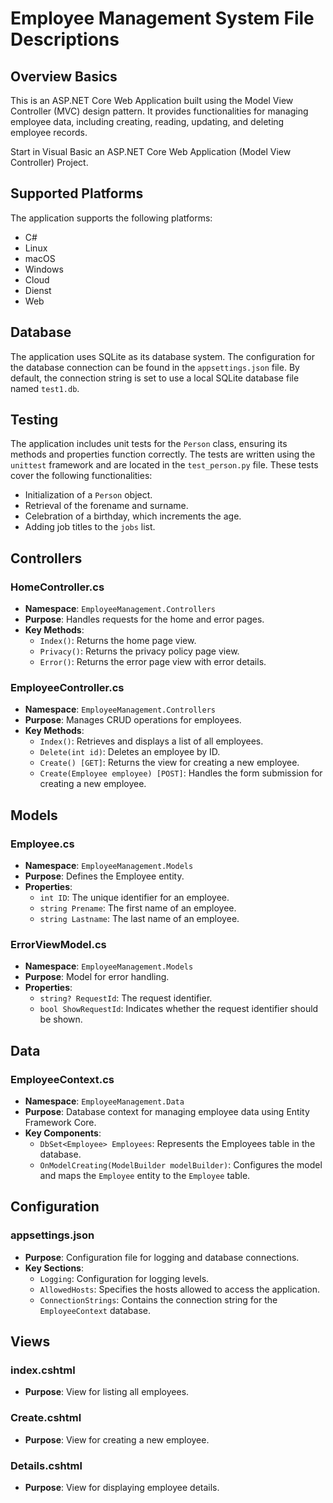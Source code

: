 # Employee Management System File Descriptions

## Overview Basics
This is an ASP.NET Core Web Application built using the Model View Controller (MVC) design pattern. It provides functionalities for managing employee data, including creating, reading, updating, and deleting employee records.

Start in Visual Basic an ASP.NET Core Web Application (Model View Controller) Project.

## Supported Platforms

The application supports the following platforms:

- C#
- Linux
- macOS
- Windows
- Cloud
- Dienst
- Web

## Database

The application uses SQLite as its database system. The configuration for the database connection can be found in the `appsettings.json` file. By default, the connection string is set to use a local SQLite database file named `test1.db`.

## Testing

The application includes unit tests for the `Person` class, ensuring its methods and properties function correctly. The tests are written using the `unittest` framework and are located in the `test_person.py` file. These tests cover the following functionalities:

- Initialization of a `Person` object.
- Retrieval of the forename and surname.
- Celebration of a birthday, which increments the age.
- Adding job titles to the `jobs` list.

## Controllers

### HomeController.cs
- **Namespace**: `EmployeeManagement.Controllers`
- **Purpose**: Handles requests for the home and error pages.
- **Key Methods**:
  - `Index()`: Returns the home page view.
  - `Privacy()`: Returns the privacy policy page view.
  - `Error()`: Returns the error page view with error details.

### EmployeeController.cs
- **Namespace**: `EmployeeManagement.Controllers`
- **Purpose**: Manages CRUD operations for employees.
- **Key Methods**:
  - `Index()`: Retrieves and displays a list of all employees.
  - `Delete(int id)`: Deletes an employee by ID.
  - `Create() [GET]`: Returns the view for creating a new employee.
  - `Create(Employee employee) [POST]`: Handles the form submission for creating a new employee.

## Models

### Employee.cs
- **Namespace**: `EmployeeManagement.Models`
- **Purpose**: Defines the Employee entity.
- **Properties**:
  - `int ID`: The unique identifier for an employee.
  - `string Prename`: The first name of an employee.
  - `string Lastname`: The last name of an employee.

### ErrorViewModel.cs
- **Namespace**: `EmployeeManagement.Models`
- **Purpose**: Model for error handling.
- **Properties**:
  - `string? RequestId`: The request identifier.
  - `bool ShowRequestId`: Indicates whether the request identifier should be shown.

## Data

### EmployeeContext.cs
- **Namespace**: `EmployeeManagement.Data`
- **Purpose**: Database context for managing employee data using Entity Framework Core.
- **Key Components**:
  - `DbSet<Employee> Employees`: Represents the Employees table in the database.
  - `OnModelCreating(ModelBuilder modelBuilder)`: Configures the model and maps the `Employee` entity to the `Employee` table.

## Configuration

### appsettings.json
- **Purpose**: Configuration file for logging and database connections.
- **Key Sections**:
  - `Logging`: Configuration for logging levels.
  - `AllowedHosts`: Specifies the hosts allowed to access the application.
  - `ConnectionStrings`: Contains the connection string for the `EmployeeContext` database.

## Views

### index.cshtml
- **Purpose**: View for listing all employees.

### Create.cshtml
- **Purpose**: View for creating a new employee.

### Details.cshtml
- **Purpose**: View for displaying employee details.
